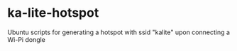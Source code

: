 ka-lite-hotspot
===============

Ubuntu scripts for generating a hotspot with ssid "kalite" upon connecting a Wi-Pi dongle

